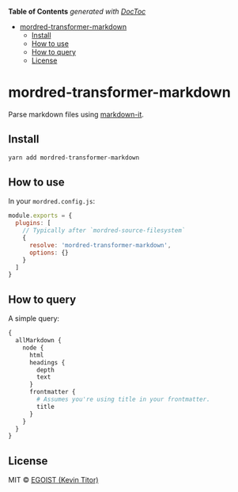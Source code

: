 <!-- START doctoc generated TOC please keep comment here to allow auto update -->
<!-- DON'T EDIT THIS SECTION, INSTEAD RE-RUN doctoc TO UPDATE -->
**Table of Contents**  *generated with [DocToc](https://github.com/thlorenz/doctoc)*

- [mordred-transformer-markdown](#mordred-transformer-markdown)
  - [Install](#install)
  - [How to use](#how-to-use)
  - [How to query](#how-to-query)
  - [License](#license)

<!-- END doctoc generated TOC please keep comment here to allow auto update -->

# mordred-transformer-markdown

Parse markdown files using [markdown-it](https://github.com/markdown-it/markdown-it).

## Install

```bash
yarn add mordred-transformer-markdown
```

## How to use

In your `mordred.config.js`:

```js
module.exports = {
  plugins: [
    // Typically after `mordred-source-filesystem`
    {
      resolve: 'mordred-transformer-markdown',
      options: {}
    }
  ]
}
```

## How to query

A simple query:

```graphql
{
  allMarkdown {
    node {
      html
      headings {
        depth
        text
      }
      frontmatter {
        # Assumes you're using title in your frontmatter.
        title
      }
    }
  }
}
```

## License

MIT &copy; [EGOIST (Kevin Titor)](https://github.com/sponsor/egoist)